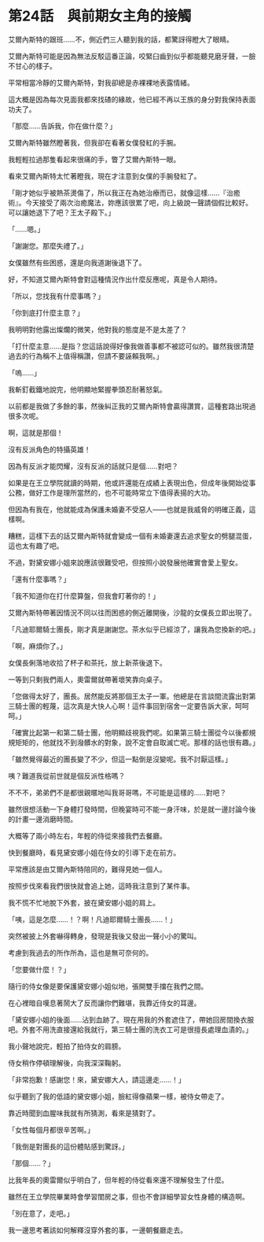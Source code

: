 # 第24話　與前期女主角的接觸

艾爾內斯特的跟班……不，側近們三人聽到我的話，都驚訝得瞪大了眼睛。

艾爾內斯特可能是因為無法反駁這番正論，咬緊臼齒到似乎都能聽見磨牙聲，一臉不甘心的樣子。

平常相當冷靜的艾爾內斯特，對我卻總是赤裸裸地表露情緒。

這大概是因為每次見面我都來找碴的緣故，他已經不再以王族的身分對我保持表面功夫了。

「那麼……告訴我，你在做什麼？」

艾爾內斯特雖然瞪著我，但我卻在看著女僕發紅的手腕。

我輕輕拉過那隻看起來很痛的手，瞥了艾爾內斯特一眼。

看來艾爾內斯特太忙著瞪我，現在才注意到女僕的手腕發紅了。

「剛才她似乎被熱茶燙傷了，所以我正在為她治療而已，就像這樣……『治癒術』。今天接受了兩次治癒魔法，妳應該很累了吧，向上級說一聲請個假比較好。可以讓她退下了吧？王太子殿下。」

「……嗯。」

「謝謝您。那麼失禮了。」

女僕雖然有些困惑，還是向我道謝後退下了。

好，不知道艾爾內斯特會對這種情況作出什麼反應呢，真是令人期待。

「所以，您找我有什麼事嗎？」

「你到底打什麼主意？」

我明明對他露出燦爛的微笑，他對我的態度是不是太差了？

「打什麼主意……是指？您這話說得好像我做善事都不被認可似的。雖然我很清楚過去的行為稱不上值得稱讚，但請不要誣賴我啊。」

「嗚……」

我斬釘截鐵地說完，他明顯地緊握拳頭忍耐著怒氣。

以前都是我做了多餘的事，然後糾正我的艾爾內斯特會贏得讚賞，這種套路出現過很多次呢。

啊，這就是那個！

沒有反派角色的特攝英雄！

因為有反派才能閃耀，沒有反派的話就只是個……對吧？

如果是在王立學院就讀的時期，他或許還能在成績上表現出色，但成年後開始從事公務，做好工作是理所當然的，也不可能時常立下值得表揚的大功。

但因為有我在，他就能成為保護未婚妻不受惡人——也就是我威脅的明確正義，這樣啊。

糟糕，這樣下去的話艾爾內斯特就會變成一個有未婚妻還去追求聖女的劈腿混蛋，這也太有趣了吧。

不過，對黛安娜小姐來說應該很難受吧，但按照小說發展他確實會愛上聖女。

「還有什麼事嗎？」

「我不知道你在打什麼算盤，但我會盯著你的！」

艾爾內斯特帶著因情況不同以往而困惑的側近離開後，沙龍的女僕長立即出現了。

「凡迪耶爾騎士團長，剛才真是謝謝您。茶水似乎已經涼了，讓我為您換新的吧。」

「啊，麻煩你了。」

女僕長俐落地收拾了杯子和茶托，放上新茶後退下。

一等到只剩我們兩人，奧雷爾就帶著壞笑靠向桌子。

「您做得太好了，團長。居然能反將那個王太子一軍。他總是在言談間流露出對第三騎士團的輕蔑，這次真是大快人心啊！這件事回到宿舍一定要告訴大家，呵呵呵。」

「確實比起第一和第二騎士團，他明顯歧視我們呢。如果第三騎士團從今以後都規規矩矩的，他就找不到潑髒水的對象，說不定會自取滅亡呢。那樣的話也很有趣。」

「雖然覺得最近的團長變了不少，但這一點倒是沒變呢。我不討厭這樣。」

咦？難道我從前世就是個反派性格嗎？

不不不，弟弟們不是都很親暱地叫我哥哥嗎，不可能是這樣的……對吧？

雖然很想活動一下身體打發時間，但晚宴時可不能一身汗味，於是就一邊討論今後的計畫一邊消磨時間。

大概等了兩小時左右，年輕的侍從來接我們去餐廳。

快到餐廳時，看見黛安娜小姐在侍女的引導下走在前方。

平常應該是由艾爾內斯特陪同的，難得見她一個人。

按照步伐來看我們很快就會追上她，這時我注意到了某件事。

我不慌不忙地脫下外套，披在黛安娜小姐的肩上。

「咦，這是怎麼……！？啊！凡迪耶爾騎士團長……！」

突然被披上外套嚇得轉身，發現是我後又發出一聲小小的驚叫。

考慮到我過去的所作所為，這也是無可奈何的。

「您要做什麼！？」

隨行的侍女像是要保護黛安娜小姐似地，張開雙手擋在我們之間。

在心裡暗自嘆息著鬧大了反而讓你們難堪，我靠近侍女的耳邊。

「黛安娜小姐的後面……沾到血跡了。現在用我的外套遮住了，帶她回房間換衣服吧。外套不用洗直接還給我就行，第三騎士團的洗衣工可是很擅長處理血漬的。」

我小聲地說完，輕拍了拍侍女的肩膀。

侍女稍作停頓理解後，向我深深鞠躬。

「非常抱歉！感謝您！來，黛安娜大人，請這邊走……！」

似乎聽到了我的低語的黛安娜小姐，臉紅得像蘋果一樣，被侍女帶走了。

靠近時聞到血腥味我就有所猜測，看來是猜對了。

「女性每個月都很辛苦啊。」

「我倒是對團長的這份體貼感到驚訝。」

「那個……？」

比我年長的奧雷爾似乎明白了，但年輕的侍從看來還不理解發生了什麼。

雖然在王立學院畢業時會學習閨房之事，但也不會詳細學習女性身體的構造啊。

「別在意了，走吧。」

我一邊思考著該如何解釋沒穿外套的事，一邊朝餐廳走去。